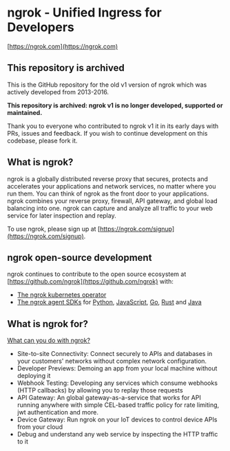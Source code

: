 # ngrok - Unified Ingress for Developers

[https://ngrok.com](https://ngrok.com)

## This repository is archived

This is the GitHub repository for the old v1 version of ngrok which was actively developed from 2013-2016.

**This repository is archived: ngrok v1 is no longer developed, supported or maintained.**

Thank you to everyone who contributed to ngrok v1 it in its early days with PRs, issues and feedback. If you wish to continue development on this codebase, please fork it.

## What is ngrok?

ngrok is a globally distributed reverse proxy that secures, protects and accelerates your applications and network services, no matter where you run them. You can think of ngrok as the front door to your applications. ngrok combines your reverse proxy, firewall, API gateway, and global load balancing into one. ngrok can capture and analyze all traffic to your web service for later inspection and replay.

To use ngrok, please sign up at [https://ngrok.com/signup](https://ngrok.com/signup).

## ngrok open-source development
ngrok continues to contribute to the open source ecosystem at [https://github.com/ngrok](https://github.com/ngrok) with:
- [The ngrok kubernetes operator](https://github.com/ngrok/kubernetes-ingress-controller)
- [The ngrok agent SDKs](https://ngrok.com/docs/agent-sdks/) for [Python](https://github.com/ngrok/ngrok-python), [JavaScript](https://github.com/ngrok/ngrok-javascript), [Go](https://github.com/ngrok/ngrok-go), [Rust](https://github.com/ngrok/ngrok-rust) and [Java](https://github.com/ngrok/ngrok-java)


## What is ngrok for?

[What can you do with ngrok?](https://ngrok.com/docs/what-is-ngrok/#what-can-you-do-with-ngrok)

- Site-to-site Connectivity: Connect securely to APIs and databases in your customers' networks without complex network configuration.
- Developer Previews: Demoing an app from your local machine without deploying it
- Webhook Testing: Developing any services which consume webhooks (HTTP callbacks) by allowing you to replay those requests
- API Gateway: An global gateway-as-a-service that works for API running anywhere with simple CEL-based traffic policy for rate limiting, jwt authentication and more.
- Device Gateway: Run ngrok on your IoT devices to control device APIs from your cloud 
- Debug and understand any web service by inspecting the HTTP traffic to it
